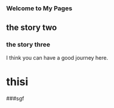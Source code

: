 ### Welcome to My Pages

## the story two
### the story three

I think you can have a good journey here. 
# thisi
####
###sgf
